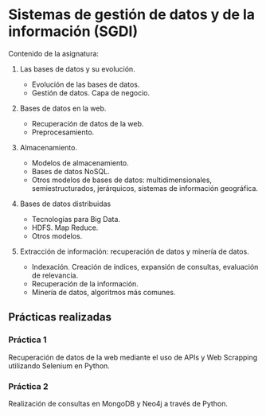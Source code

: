 # Sistemas de gestión de datos y de la información (SGDI)

Contenido de la asignatura:

1. Las bases de datos y su evolución. 
    - Evolución de las bases de datos. 
    - Gestión de datos. Capa de negocio. 
 
2. Bases de datos en la web. 
    - Recuperación de datos de la web. 
    - Preprocesamiento. 
 
3. Almacenamiento. 
    - Modelos de almacenamiento. 
    - Bases de datos NoSQL. 
    - Otros modelos de bases de datos: multidimensionales, semiestructurados, jerárquicos, sistemas de información geográfica. 
 
4. Bases de datos distribuidas 
    - Tecnologías para Big Data. 
    - HDFS. Map Reduce. 
    - Otros modelos. 
  
5. Extracción de información: recuperación de datos y minería de datos. 
    - Indexación. Creación de índices, expansión de consultas, evaluación de relevancia. 
    - Recuperación de la información. 
    - Minería de datos, algoritmos más comunes. 

## Prácticas realizadas

### Práctica 1

Recuperación de datos de la web mediante el uso de APIs y Web Scrapping utilizando Selenium en Python.

### Práctica 2

Realización de consultas en MongoDB y Neo4j a través de Python.